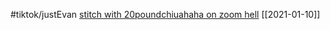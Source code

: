 #tiktok/justEvan  [stitch with 20poundchiuahaha on zoom hell](https://www.tiktok.com/@evan.just.ev4n/video/6915980220256242949) [[2021-01-10]]